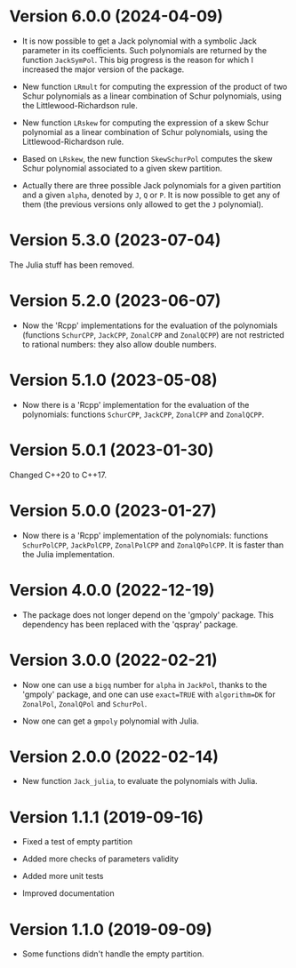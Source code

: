 # Version 6.0.0 (2024-04-09)

- It is now possible to get a Jack polynomial with a symbolic Jack parameter 
in its coefficients. Such polynomials are returned by the function `JackSymPol`. 
This big progress is the reason for which I increased the major version of the 
package.

- New function `LRmult` for computing the expression of the product of two Schur 
polynomials as a linear combination of Schur polynomials, using the 
Littlewood-Richardson rule.

- New function `LRskew` for computing the expression of a skew Schur 
polynomial as a linear combination of Schur polynomials, using the 
Littlewood-Richardson rule.

- Based on `LRskew`, the new function `SkewSchurPol` computes the skew Schur 
polynomial associated to a given skew partition.

- Actually there are three possible Jack polynomials for a given partition and a
given `alpha`, denoted by `J`, `Q` or `P`. It is now possible to get any of them 
(the previous versions only allowed to get the `J` polynomial).


# Version 5.3.0 (2023-07-04)

The Julia stuff has been removed.


# Version 5.2.0 (2023-06-07)

- Now the 'Rcpp' implementations for the evaluation of the polynomials  
(functions `SchurCPP`, `JackCPP`, `ZonalCPP` and `ZonalQCPP`) are not 
restricted to rational numbers: they also allow double numbers.


# Version 5.1.0 (2023-05-08)

- Now there is a 'Rcpp' implementation for the evaluation of the polynomials: 
functions `SchurCPP`, `JackCPP`, `ZonalCPP` and `ZonalQCPP`.


# Version 5.0.1 (2023-01-30)

Changed C++20 to C++17.


# Version 5.0.0 (2023-01-27)

- Now there is a 'Rcpp' implementation of the polynomials: functions 
`SchurPolCPP`, `JackPolCPP`, `ZonalPolCPP` and `ZonalQPolCPP`. It is faster 
than the Julia implementation.


# Version 4.0.0 (2022-12-19)

- The package does not longer depend on the 'gmpoly' package. This dependency 
has been replaced with the 'qspray' package.


# Version 3.0.0 (2022-02-21)

- Now one can use a `bigq` number for `alpha` in `JackPol`, thanks to the 
'gmpoly' package, and one can use `exact=TRUE` with `algorithm=DK` for 
`ZonalPol`, `ZonalQPol` and `SchurPol`.

- Now one can get a `gmpoly` polynomial with Julia. 


# Version 2.0.0 (2022-02-14)

- New function `Jack_julia`, to evaluate the polynomials with Julia.


# Version 1.1.1 (2019-09-16)

- Fixed a test of empty partition

- Added more checks of parameters validity

- Added more unit tests

- Improved documentation


# Version 1.1.0 (2019-09-09)

- Some functions didn't handle the empty partition.


